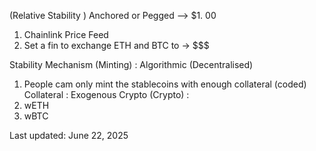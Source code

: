 (Relative Stability ) Anchored or Pegged --> $1. 00
 1. Chainlink Price Feed
 2. Set a fin to exchange ETH and BTC to -> $$$

Stability Mechanism (Minting) : Algorithmic (Decentralised)
 1. People cam only mint the stablecoins with enough collateral (coded)
Collateral : Exogenous Crypto (Crypto) :
 1. wETH
 2. wBTC




Last updated: June 22, 2025


